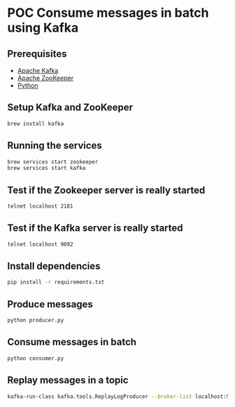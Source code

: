 # POC Consume messages in batch using Kafka

## Prerequisites
- [Apache Kafka](http://kafka.apache.org)
- [Apache ZooKeeper](https://zookeeper.apache.org)
- [Python](https://www.python.org)

## Setup Kafka and ZooKeeper
```bash
brew install kafka
```

## Running the services
```bash
brew services start zookeeper
brew services start kafka
```

## Test if the Zookeeper server is really started
```bash
telnet localhost 2181
```

## Test if the Kafka server is really started
```bash
telnet localhost 9092
```

## Install dependencies
```bash
pip install -r requirements.txt
```

## Produce messages

```bash
python producer.py
```
## Consume messages in batch
```bash
python consumer.py
```

## Replay messages in a topic
```bash
kafka-run-class kafka.tools.ReplayLogProducer --broker-list localhost:9092 --inputtopic events.created
```